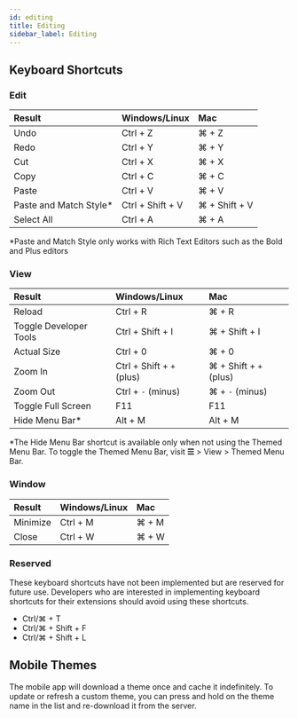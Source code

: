 ```yaml
---
id: editing
title: Editing
sidebar_label: Editing
---
```

## Keyboard Shortcuts

### Edit
| Result                  | Windows/Linux               | Mac 
| :-----------------------| :-------------------------- | :------------------------
| Undo                    | Ctrl + Z                    | ⌘ + Z
| Redo                    | Ctrl + Y                    | ⌘ + Y
| Cut                     | Ctrl + X                    | ⌘ + X
| Copy                    | Ctrl + C                    | ⌘ + C
|Paste                    | Ctrl + V                    | ⌘ + V
|Paste and Match Style*   | Ctrl + Shift + V            | ⌘ + Shift + V
| Select All              | Ctrl + A                    | ⌘ + A


*Paste and Match Style only works with Rich Text Editors such as the Bold and Plus editors

### View
| Result                   | Windows/Linux                   | Mac 
| :------------------------| :-------------------------- | :------------------------
| Reload                   | Ctrl + R                    | ⌘ + R
| Toggle Developer Tools   | Ctrl + Shift + I            | ⌘ + Shift + I
| Actual Size              | Ctrl + 0                    | ⌘ + 0
| Zoom In                  | Ctrl + Shift + `+` (plus)   | ⌘ + Shift + `+` (plus) 
| Zoom Out                 | Ctrl + `-`    (minus)       | ⌘ + `-` (minus) 
|Toggle Full Screen        | F11                         | F11
| Hide Menu Bar*           | Alt + M                     | Alt + M 

*The Hide Menu Bar shortcut is available only when not using the Themed Menu Bar. To toggle the Themed Menu Bar, visit **☰** > View > Themed Menu Bar. 

### Window
| Result                | Windows/Linux               | Mac 
| :---------------------| :-------------------------- | :------------------------
| Minimize              | Ctrl + M                    | ⌘ + M
| Close                 | Ctrl + W                    | ⌘ + W

### Reserved 
These keyboard shortcuts have not been implemented but are reserved for future use. Developers who are interested in implementing keyboard shortcuts for their extensions should avoid using these shortcuts. 

 - Ctrl/⌘ + T
 - Ctrl/⌘ + Shift + F
 - Ctrl/⌘ + Shift + L

## Mobile Themes

The mobile app will download a theme once and cache it indefinitely. To update or refresh a custom theme, you can press and hold on the theme name in the list and re-download it from the server.